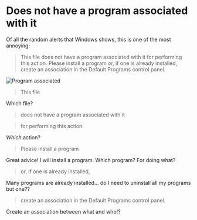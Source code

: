 ﻿# Does not have a program associated with it

Of all the random alerts that Windows shows, this is one of the most annoying:

> This file does not have a program associated with it for performing this action. Please install a program or, if one is already installed, create an association in the Default Programs control panel.

![Program associated](program_associated.png)

> This file

Which file?

> does not have a program associated with it

> for performing this action.

*Which* action?

> Please install a program

Great advice! I will install a program. Which program? For doing what?

> or, if one is already installed,

Many programs are already installed... do I need to uninstall all my programs but one??

> create an association in the Default Programs control panel.

Create an association between what and who!?
